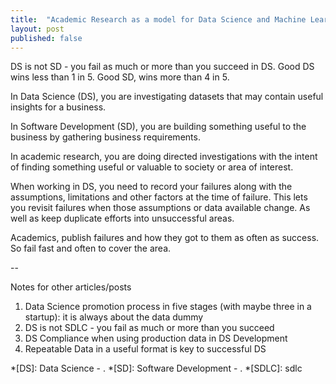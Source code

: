 ```yaml
---
title:  "Academic Research as a model for Data Science and Machine Learning"
layout: post
published: false
---
```


DS is not SD - you fail as much or more than you succeed in DS. Good DS wins less than 1 in 5. Good SD, wins more than 4 in 5.

In Data Science (DS), you are investigating datasets that may contain useful insights for a business.

In Software Development (SD), you are building something useful to the business by gathering business requirements.

In academic research, you are doing directed investigations with the intent of finding something useful or valuable to society or area of interest.

<!-- excerpt-end -->

When working in DS, you need to record your failures along with the assumptions, limitations and other factors at the time of failure. This lets you revisit failures when those assumptions or data available change. As well as keep duplicate efforts into unsuccessful areas.

Academics, publish failures and how they got to them as often as success. So fail fast and often to cover the area.

--

Notes for other articles/posts

1. Data Science promotion process in five stages (with maybe three in a startup): it is always about the data dummy
2. DS is not SDLC - you fail as much or more than you succeed
3. DS Compliance when using production data in DS Development
4. Repeatable Data in a useful format is key to successful DS

*[DS]: Data Science - <Defnition goes here>.
*[SD]: Software Development - <Defnition goes here>.
*[SDLC]: sdlc
